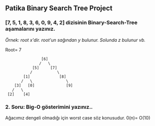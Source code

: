 ## Patika Binary Search Tree Project

### [7, 5, 1, 8, 3, 6, 0, 9, 4, 2] dizisinin Binary-Search-Tree aşamalarını yazınız.
*Örnek: root x'dir. root'un sağından y bulunur. Solunda z bulunur vb.*

Root= 7
 
                    [6]
                   /   \  
                [5]     [7]
               /           \
            [1]             [8]
           /   \               \
        [3]   [0]              [9]
       /   \
     [2]    [4]   
       

### **2. Soru: Big-O gösterimini yazınız..**
Ağacımız dengeli olmadığı için worst case söz konusudur.
0(n)= O(10)